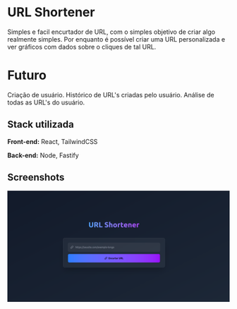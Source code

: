 
# URL Shortener

Simples e facil encurtador de URL, com o simples objetivo de criar algo realmente simples.
Por enquanto é possível criar uma URL personalizada e ver gráficos com dados sobre o cliques de tal URL.

# Futuro
Criação de usuário.
Histórico de URL's criadas pelo usuário.
Análise de todas as URL's do usuário.

## Stack utilizada

**Front-end:** React, TailwindCSS

**Back-end:** Node, Fastify


## Screenshots

![alt text](short.png)

